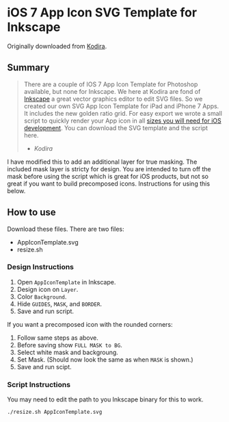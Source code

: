 iOS 7 App Icon SVG Template for Inkscape
===

Originally downloaded from [Kodira](http://kodira.de/2013/11/ios-7-app-icon-template-inkscape-svg-editor/).

Summary
---

> There are a couple of IOS 7 App Icon Template for Photoshop available, but none
> for Inkscape. We here at Kodira are fond of [Inkscape](http://www.inkscape.org) a great vector graphics
> editor to edit SVG files. So we created our own SVG App Icon Template for iPad
> and iPhone 7 Apps. It includes the new golden ratio grid. For easy export we
> wrote a small script to quickly render your App icon in all [sizes you will need
> for iOS development](https://developer.apple.com/library/ios/documentation/userexperience/conceptual/mobilehig/IconMatrix.html). You can download the SVG template and the script here.
> 
> - _Kodira_

I have modified this to add an additional layer for true masking. The included
mask layer is stricty for design. You are intended to turn off the mask before
using the script which is great for iOS products, but not so great if you want
to build precomposed icons. Instructions for using this below.

How to use
---

Download these files. There are two files:

+ AppIconTemplate.svg
+ resize.sh

### Design Instructions

1. Open `AppIconTemplate` in Inkscape.
2. Design icon on `Layer`.
3. Color `Background`.
4. Hide `GUIDES`, `MASK`, and `BORDER`.
5. Save and run script.

If you want a precomposed icon with the rounded corners:

1. Follow same steps as above.
2. Before saving show `FULL MASK to BG`.
3. Select white mask and backgroung.
4. Set Mask. (Should now look the same as when `MASK` is shown.)
5. Save and run scipt.

### Script Instructions

You may need to edit the path to you Inkscape binary for this to work.

```sh
./resize.sh AppIconTemplate.svg
```

